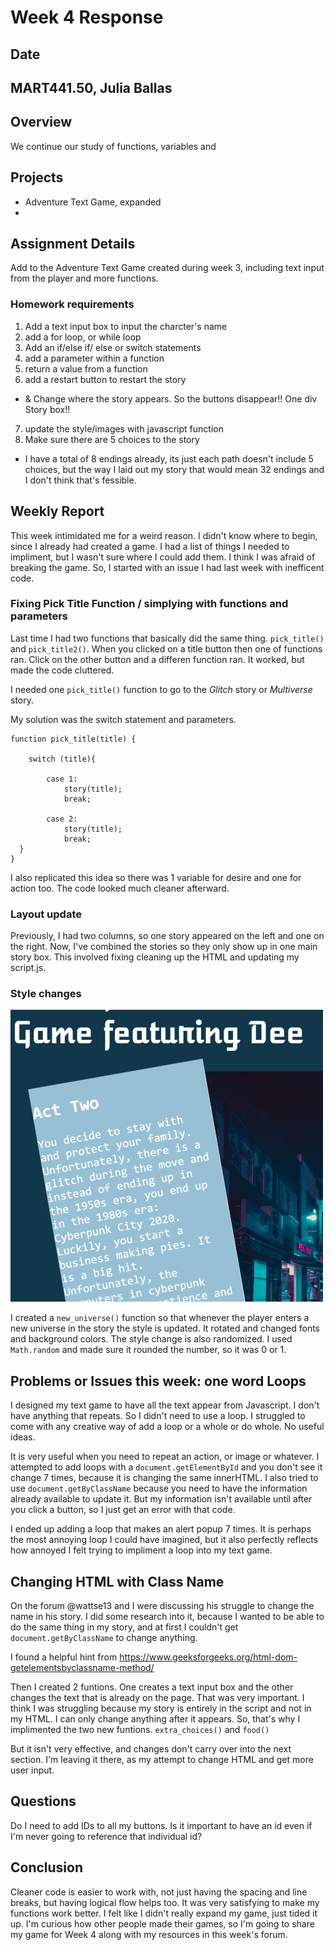 # Week 4 Response
## Date
## MART441.50, Julia Ballas


## Overview
We continue our study of functions, variables and

## Projects

- Adventure Text Game, expanded
-

## Assignment Details

Add to the Adventure Text Game created during week 3, including text input from the player and more functions.


### Homework requirements
1. Add a text input box to input the charcter's name
2. add a for loop, or while loop
3. Add an if/else if/ else or switch statements
4. add a parameter within a function
5. return a value from a function
6. add a restart button to restart the story
  - & Change where the story appears. So the buttons disappear!! One div Story box!!
7. update the style/images with javascript function
8. Make sure there are 5 choices to the story
  - I have a total of 8 endings already, its just each path doesn't include 5 choices, but the way I laid out my story that would mean 32 endings and I don't think that's fessible.

## Weekly Report
This week intimidated me for a weird reason. I didn't know where to begin, since I already had created a game. I had a list of things I needed to impliment, but I wasn't sure where I could add them. I think I was afraid of breaking the game. So, I started with an issue I had last week with inefficent code.


### Fixing Pick Title Function / simplying with functions and parameters
Last time I had two functions that basically did the same thing. `pick_title()` and `pick_title2()`. When you clicked on a title button then one of functions ran. Click on the other button and a differen function ran. It worked, but made the code cluttered.

I needed one `pick_title()` function to go to the *Glitch* story or *Multiverse* story.

My solution was the switch statement and parameters.

```JS
function pick_title(title) {

    switch (title){

        case 1:
            story(title);
            break;

        case 2:
            story(title);
            break;
  }
}
```
I also replicated this idea so there was 1 variable for desire and one for action too. The code looked much cleaner afterward.

### Layout update
Previously, I had two columns, so one story appeared on the left and one on the right. Now, I've combined the stories so they only show up in one main story box. This involved fixing cleaning up the HTML and updating my script.js.

### Style changes
![screenshot of text game, with 2 test buttons](./images/style_update.png)

I created a `new_universe()` function so that whenever the player enters a new universe in the story the style is updated. It rotated and changed fonts and background colors. The style change is also randomized. I used `Math.random` and made sure it rounded the number, so it was 0 or 1.

## Problems or Issues this week: one word Loops

I designed my text game to have all the text appear from Javascript. I don't have anything that repeats. So I didn't need to use a loop. I struggled to come with any creative way of add a loop or a whole or do whole. No useful ideas.

It is very useful when you need to repeat an action, or image or whatever. I attempted to add loops with a `document.getElementById` and you don't see it change 7 times, because it is changing the same innerHTML. I also tried to use `document.getByClassName` because you need to have the information already available to update it. But my information isn't available until after you click a button, so I just get an error with that code.

I ended up adding a loop that makes an alert popup 7 times. It is perhaps the most annoying loop I could have imagined, but it also perfectly reflects how annoyed I felt trying to impliment a loop into my text game.

## Changing HTML with Class Name

On the forum @wattse13 and I were discussing his struggle to change the name in his story. I did some research into it, because I wanted to be able to do the same thing in my story, and at first I couldn't get `document.getByClassName` to change anything.

I found a helpful hint from
https://www.geeksforgeeks.org/html-dom-getelementsbyclassname-method/

Then I created 2 funtions. One creates a text input box and the other changes the text that is already on the page. That was very important. I think I was struggling because my story is entirely in the script and not in my HTML. I can only change anything after it appears. So, that's why I implimented the two new funtions. `extra_choices()` and `food()`

But it isn't very effective, and changes don't carry over into the next section. I'm leaving it there, as my attempt to change HTML and get more user input.

## Questions
Do I need to add IDs to all my buttons. Is it important to have an id even if I'm never going to reference that individual id?

## Conclusion
Cleaner code is easier to work with, not just having the spacing and line breaks, but having logical flow helps too. It was very satisfying to make my functions work better. I felt like I didn't really expand my game, just tided it up. I'm curious how other people made their games, so I'm going to share my game for Week 4 along with my resources in this week's forum.

